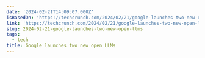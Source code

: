 ```yaml
---
date: '2024-02-21T14:09:07.000Z'
isBasedOn: 'https://techcrunch.com/2024/02/21/google-launches-two-new-open-llms/'
link: 'https://techcrunch.com/2024/02/21/google-launches-two-new-open-llms/'
slug: 2024-02-21-google-launches-two-new-open-llms
tags:
  - tech
title: Google launches two new open LLMs
---
```


